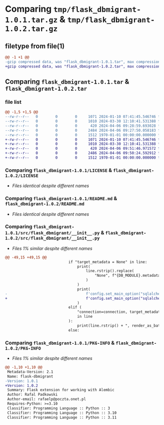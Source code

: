 # Comparing `tmp/flask_dbmigrant-1.0.1.tar.gz` & `tmp/flask_dbmigrant-1.0.2.tar.gz`

## filetype from file(1)

```diff
@@ -1 +1 @@
-gzip compressed data, was "flask_dbmigrant-1.0.1.tar", max compression
+gzip compressed data, was "flask_dbmigrant-1.0.2.tar", max compression
```

## Comparing `flask_dbmigrant-1.0.1.tar` & `flask_dbmigrant-1.0.2.tar`

### file list

```diff
@@ -1,5 +1,5 @@
--rw-r--r--   0        0        0     1071 2024-01-10 07:41:45.546746 flask_dbmigrant-1.0.1/LICENSE
--rw-r--r--   0        0        0     1010 2024-03-30 12:10:41.531388 flask_dbmigrant-1.0.1/README.md
--rw-r--r--   0        0        0      420 2024-04-06 09:28:59.693028 flask_dbmigrant-1.0.1/pyproject.toml
--rw-r--r--   0        0        0     2484 2024-04-06 09:27:50.058183 flask_dbmigrant-1.0.1/src/flask_dbmigrant/__init__.py
--rw-r--r--   0        0        0     1512 1970-01-01 00:00:00.000000 flask_dbmigrant-1.0.1/PKG-INFO
+-rw-r--r--   0        0        0     1071 2024-01-10 07:41:45.546746 flask_dbmigrant-1.0.2/LICENSE
+-rw-r--r--   0        0        0     1010 2024-03-30 12:10:41.531388 flask_dbmigrant-1.0.2/README.md
+-rw-r--r--   0        0        0      420 2024-04-06 09:51:46.971572 flask_dbmigrant-1.0.2/pyproject.toml
+-rw-r--r--   0        0        0     2486 2024-04-06 09:50:24.592912 flask_dbmigrant-1.0.2/src/flask_dbmigrant/__init__.py
+-rw-r--r--   0        0        0     1512 1970-01-01 00:00:00.000000 flask_dbmigrant-1.0.2/PKG-INFO
```

### Comparing `flask_dbmigrant-1.0.1/LICENSE` & `flask_dbmigrant-1.0.2/LICENSE`

 * *Files identical despite different names*

### Comparing `flask_dbmigrant-1.0.1/README.md` & `flask_dbmigrant-1.0.2/README.md`

 * *Files identical despite different names*

### Comparing `flask_dbmigrant-1.0.1/src/flask_dbmigrant/__init__.py` & `flask_dbmigrant-1.0.2/src/flask_dbmigrant/__init__.py`

 * *Files 1% similar despite different names*

```diff
@@ -49,15 +49,15 @@
                             if "target_metadata = None" in line:
                                 print(
                                     line.rstrip().replace(
                                         "None", f"{DB_MODULE}.metadata"
                                     )
                                 )
                                 print(
-                                    f'config.set_main_option("sqlalchemy.url", {DATABASE_URL})'
+                                    f'config.set_main_option("sqlalchemy.url", "{DATABASE_URL}")'
                                 )
                             elif (
                                 "connection=connection, target_metadata=target_metadata"
                                 in line
                             ):
                                 print(line.rstrip() + ", render_as_batch=True")
                             else:
```

### Comparing `flask_dbmigrant-1.0.1/PKG-INFO` & `flask_dbmigrant-1.0.2/PKG-INFO`

 * *Files 1% similar despite different names*

```diff
@@ -1,10 +1,10 @@
 Metadata-Version: 2.1
 Name: flask-dbmigrant
-Version: 1.0.1
+Version: 1.0.2
 Summary: Flask extension for working with Alembic
 Author: Rafal Padkowski
 Author-email: rafaelp@poczta.onet.pl
 Requires-Python: >=3.10
 Classifier: Programming Language :: Python :: 3
 Classifier: Programming Language :: Python :: 3.10
 Classifier: Programming Language :: Python :: 3.11
```

